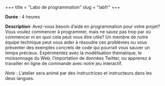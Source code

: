 +++
title = "Labo de programmation"
slug = "labfr"
+++

**Durée** : 4 heures

**Description**: Avez-vous besoin d’aide en programmation pour votre projet? Vous voulez commencer à programmer, mais ne savez pas trop par où commencer ni en quoi cela peut vous être utile? Un membre de notre équipe technique peut vous aider à résoudre ces problèmes ou vous présenter des exemples concrets de code qui pourrait vous sauver un temps précieux. Expérimentez avec la modélisation thématique, le moissonnage du Web, l’importation de données Twitter, ou apprenez à travailler en ligne de commande avec notre jeu interactif.

*Note* : L’atelier sera animé par des instructrices et instructeurs dans les deux langues.  
